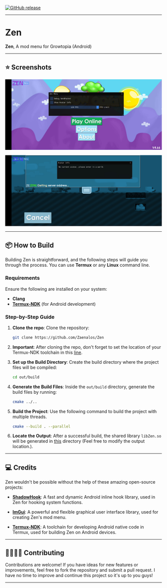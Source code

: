 [![GitHub release](https://img.shields.io/github/v/release/Zaenalos/Zen)](https://github.com/Zaenalos/Zen/releases)

---

# Zen
**Zen**, A mod menu for Growtopia (Android)

---

## ⭐ Screenshots

![Zen Screenshot 1](images/Zen1.jpg)

![Zen Screenshot 2](images/Zen2.jpg)

---

## 📦 How to Build

Building Zen is straightforward, and the following steps will guide you through the process. You can use **Termux** or any **Linux** command line.

### Requirements

Ensure the following are installed on your system:
- **Clang**
- **[Termux-NDK](https://github.com/lzhiyong/termux-ndk)** (for Android development)

### Step-by-Step Guide

1. **Clone the repo**:
   Clone the repository:
   ```bash
   git clone https://github.com/Zaenalos/Zen
   ```
   
2. **Important**:
   After cloning the repo, don't forget to set the location of your Termux-NDK toolchain in this [line](https://github.com/Zaenalos/Zen/blob/main/CMakeLists.txt#L3).

3. **Set up the Build Directory**:
   Create the build directory where the project files will be compiled:
   ```bash
   cd out/build
   ```

4. **Generate the Build Files**:
   Inside the `out/build` directory, generate the build files by running:
   ```bash
   cmake ../..
   ```

5. **Build the Project**:
   Use the following command to build the project with multiple threads.
   ```bash
   cmake --build . --parallel
   ```

6. **Locate the Output**:
   After a successful build, the shared library `libZen.so` will be generated in [this](https://github.com/Zaenalos/Zen/blob/main/CMakeLists.txt#L32) directory (Feel free to modify the output location.).

---

## 💻 Credits

Zen wouldn't be possible without the help of these amazing open-source projects:

- **[ShadowHook](https://github.com/bytedance/android-inline-hook)**: A fast and dynamic Android inline hook library, used in Zen for hooking system functions.  
  
- **[ImGui](https://github.com/ocornut/imgui)**: A powerful and flexible graphical user interface library, used for creating Zen's mod menu.  

- **[Termux-NDK](https://github.com/lzhiyong/termux-ndk)**: A toolchain for developing Android native code in Termux, used for building Zen on Android devices.  

---

## 🫱🏻‍🫲🏿 Contributing

Contributions are welcome! If you have ideas for new features or improvements, feel free to fork the repository and submit a pull request. I have no time to improve and continue this project so it's up to you guys!

---